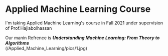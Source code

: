 # Applied Machine Learning Course

I'm taking Applied Machine Learning's course in Fall 2021 under supervision of Prof.Hajiabolhassan </br>

Our manin Refrence is ***Understanding Machine Learning: From Theory to Algorithms*** </br>
(/Applied_Machine_Learning/pics/1.jpg)
